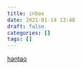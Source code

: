```yaml
---
title: inbox
date: 2021-01-14 13:48
draft: false
categories: []
tags: []
---
```


[hantao](/hantao)

